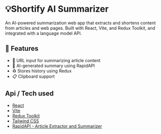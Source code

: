 # 💡Shortify AI Summarizer

An AI-powered summarization web app that extracts and shortens content from articles and web pages. 
Built with React, Vite, and Redux Toolkit, and integrated with a language model API.

## 🚀 Features

- 🔗 URL input for summarizing article content
- 🧠 AI-generated summary using RapidAPI
- ♻️ Stores history using Redux
- 📋 Clipboard support

## Api / Tech used

- [React](https://reactjs.org/)
- [Vite](https://vitejs.dev/)
- [Redux Toolkit](https://redux-toolkit.js.org/)
- [Tailwind CSS](https://tailwindcss.com/)
- [RapidAPI - Article Extractor and Summarizer](https://rapidapi.com/restyler/api/article-extractor-and-summarizer)

